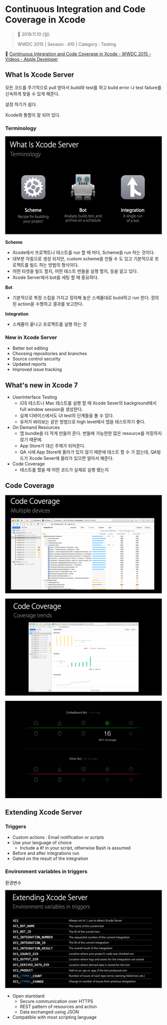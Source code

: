 # Continuous Integration and Code Coverage in Xcode

> 📅 2019.11.10 (일)
>
> WWDC 2015 | Session : 410 | Category : Testing

🔗 [Continuous Integration and Code Coverage in Xcode - WWDC 2015 - Videos - Apple Developer](https://developer.apple.com/videos/play/wwdc2015/410/)

## What Is Xcode Server

모든 코드를 주기적으로 pull 받아서 build와 test를 하고 build error 나 test failure를 신속하게 찾을 수 있게 해준다.

설정 하기가 쉽다.

Xcode와 통합이 잘 되어 있다.

### Terminology

![](/Jinha/images/Continuous-Integration-and-Code-Coverage-in-Xcode-1.png)

**Scheme**

- Xcode에서 프로젝트나 테스트를 run 할 때 마다, Scheme을 run 하는 것이다.
- 대부분 자동으로 생성 되지만, custom scheme을 만들 수 도 있고 기본적으로 프로젝트를 빌드 하는 방법의 형식이다.
- 어떤 타겟을 빌드 할지, 어떤 테스트 번들을 실행 할지, 등을 알고 있다.
- Xcode Server에서 bot을 세팅 할 때 중요하다.

**Bot**

- 기본적으로 특정 스킴을 가지고 정의해 놓은 스케쥴대로 build하고 run 한다. 정의 된 action을 수행하고 결과를 보고한다.

**Integration**

- 스케쥴이 끝나고 프로젝트를 실행 하는 것

### New in Xcode Server

- Better bot editing
- Choosing repositories and branches
- Source control security
- Updated reports
- Improved issue tracking

## What's new in Xcode 7

- UserInterface Testing
    - iOS 테스트나 Mac 테스트를 실행 할 때 Xcode Sever의 background에서 full window session을 생성한다.
    - 실제 디바이스에서도 UI test의 단계들을 볼 수 있다.
    - 유저가 바라보는 같은 방법으로 high level에서 앱을 테스트하기 좋다.
- On Demand Resources
    - 앱 bundle을 더 작게 만들어 준다. 번들에 가능한한 많은 resource를 저장하지 않기 때문에.
    - App Store가 대신 주체가 되어준다.
    - QA 시에 App Store에 올라가 있지 않기 때문에 테스트 할 수 가 없는데, QA빌드가 Xcode Sever에 올라가 있으면 알아서 해준다.
- Code Coverage
    - 테스트를 했을 때 어떤 코드가 실제로 실행 됐는지

## Code Coverage

![](/Jinha/images/Continuous-Integration-and-Code-Coverage-in-Xcode-2.png)

![](/Jinha/images/Continuous-Integration-and-Code-Coverage-in-Xcode-3.png)

![](/Jinha/images/Continuous-Integration-and-Code-Coverage-in-Xcode-4.png)

## Extending Xcode Server

### Triggers

- Custom actions : Email notification or scripts
- Use your language of choice
    - Include a #! in your script, otherwise Bash is assumed
- Before and after integrations run
- Gated on the result of the integration

### Environment variables in triggers

환경변수

![](/Jinha/images/Continuous-Integration-and-Code-Coverage-in-Xcode-5.png)

- Open stantdard
    - Secure communication over HTTPS
    - REST pattern of resources and action
    - Data exchanged using JSON
- Compatible with most scripting language
